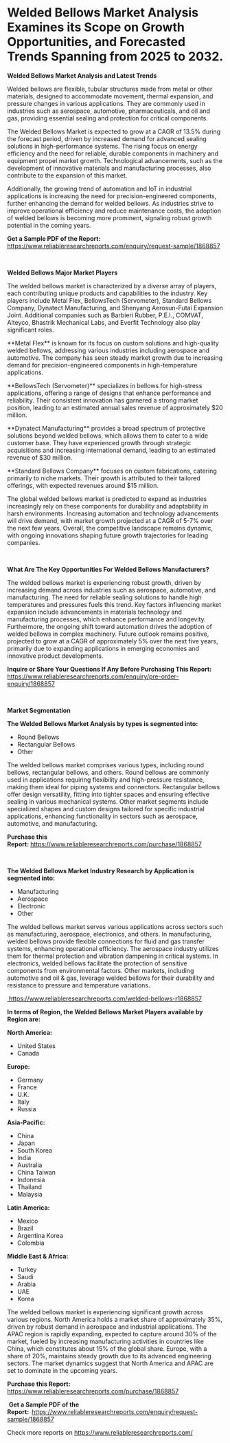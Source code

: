 <p><h1>Welded Bellows Market Analysis Examines its Scope on Growth Opportunities, and Forecasted Trends Spanning from 2025 to 2032.</h1></p><p><strong>Welded Bellows Market Analysis and Latest Trends</strong></p>
<p><p>Welded bellows are flexible, tubular structures made from metal or other materials, designed to accommodate movement, thermal expansion, and pressure changes in various applications. They are commonly used in industries such as aerospace, automotive, pharmaceuticals, and oil and gas, providing essential sealing and protection for critical components.</p><p>The Welded Bellows Market is expected to grow at a CAGR of 13.5% during the forecast period, driven by increased demand for advanced sealing solutions in high-performance systems. The rising focus on energy efficiency and the need for reliable, durable components in machinery and equipment propel market growth. Technological advancements, such as the development of innovative materials and manufacturing processes, also contribute to the expansion of this market.</p><p>Additionally, the growing trend of automation and IoT in industrial applications is increasing the need for precision-engineered components, further enhancing the demand for welded bellows. As industries strive to improve operational efficiency and reduce maintenance costs, the adoption of welded bellows is becoming more prominent, signaling robust growth potential in the coming years.</p></p>
<p><strong>Get a Sample PDF of the Report:&nbsp;</strong> <a href="https://www.reliableresearchreports.com/enquiry/request-sample/1868857?utm_campaign=2216&utm_medium=2&utm_source=Github&utm_content=ia&utm_term=31032025&utm_id=welded-bellows">https://www.reliableresearchreports.com/enquiry/request-sample/1868857</a></p>
<p>&nbsp;</p>
<p><strong>Welded Bellows Major Market Players</strong></p>
<p><p>The welded bellows market is characterized by a diverse array of players, each contributing unique products and capabilities to the industry. Key players include Metal Flex, BellowsTech (Servometer), Standard Bellows Company, Dynatect Manufacturing, and Shenyang Aerosun-Futai Expansion Joint. Additional companies such as Barbieri Rubber, P.E.I., COMVAT, Alteyco, Bhastrik Mechanical Labs, and Everfit Technology also play significant roles.</p><p>**Metal Flex** is known for its focus on custom solutions and high-quality welded bellows, addressing various industries including aerospace and automotive. The company has seen steady market growth due to increasing demand for precision-engineered components in high-temperature applications.</p><p>**BellowsTech (Servometer)** specializes in bellows for high-stress applications, offering a range of designs that enhance performance and reliability. Their consistent innovation has garnered a strong market position, leading to an estimated annual sales revenue of approximately $20 million.</p><p>**Dynatect Manufacturing** provides a broad spectrum of protective solutions beyond welded bellows, which allows them to cater to a wide customer base. They have experienced growth through strategic acquisitions and increasing international demand, leading to an estimated revenue of $30 million.</p><p>**Standard Bellows Company** focuses on custom fabrications, catering primarily to niche markets. Their growth is attributed to their tailored offerings, with expected revenues around $15 million.</p><p>The global welded bellows market is predicted to expand as industries increasingly rely on these components for durability and adaptability in harsh environments. Increasing automation and technology advancements will drive demand, with market growth projected at a CAGR of 5-7% over the next few years. Overall, the competitive landscape remains dynamic, with ongoing innovations shaping future growth trajectories for leading companies.</p></p>
<p>&nbsp;</p>
<p><strong>What Are The Key Opportunities For Welded Bellows Manufacturers?</strong></p>
<p><p>The welded bellows market is experiencing robust growth, driven by increasing demand across industries such as aerospace, automotive, and manufacturing. The need for reliable sealing solutions to handle high temperatures and pressures fuels this trend. Key factors influencing market expansion include advancements in materials technology and manufacturing processes, which enhance performance and longevity. Furthermore, the ongoing shift toward automation drives the adoption of welded bellows in complex machinery. Future outlook remains positive, projected to grow at a CAGR of approximately 5% over the next five years, primarily due to expanding applications in emerging economies and innovative product developments.</p></p>
<p><strong>Inquire or Share Your Questions If Any Before Purchasing This Report:</strong> <a href="https://www.reliableresearchreports.com/enquiry/pre-order-enquiry/1868857?utm_campaign=2216&utm_medium=2&utm_source=Github&utm_content=ia&utm_term=31032025&utm_id=welded-bellows">https://www.reliableresearchreports.com/enquiry/pre-order-enquiry/1868857</a></p>
<p>&nbsp;</p>
<p><strong>Market Segmentation</strong></p>
<p><strong>The Welded Bellows Market Analysis by types is segmented into:</strong></p>
<p><ul><li>Round Bellows</li><li>Rectangular Bellows</li><li>Other</li></ul></p>
<p><p>The welded bellows market comprises various types, including round bellows, rectangular bellows, and others. Round bellows are commonly used in applications requiring flexibility and high-pressure resistance, making them ideal for piping systems and connectors. Rectangular bellows offer design versatility, fitting into tighter spaces and ensuring effective sealing in various mechanical systems. Other market segments include specialized shapes and custom designs tailored for specific industrial applications, enhancing functionality in sectors such as aerospace, automotive, and manufacturing.</p></p>
<p><strong>Purchase this Report:&nbsp;</strong><a href="https://www.reliableresearchreports.com/purchase/1868857?utm_campaign=2216&utm_medium=2&utm_source=Github&utm_content=ia&utm_term=31032025&utm_id=welded-bellows">https://www.reliableresearchreports.com/purchase/1868857</a></p>
<p>&nbsp;</p>
<p><strong>The Welded Bellows Market Industry Research by Application is segmented into:</strong></p>
<p><ul><li>Manufacturing</li><li>Aerospace</li><li>Electronic</li><li>Other</li></ul></p>
<p><p>The welded bellows market serves various applications across sectors such as manufacturing, aerospace, electronics, and others. In manufacturing, welded bellows provide flexible connections for fluid and gas transfer systems, enhancing operational efficiency. The aerospace industry utilizes them for thermal protection and vibration dampening in critical systems. In electronics, welded bellows facilitate the protection of sensitive components from environmental factors. Other markets, including automotive and oil & gas, leverage welded bellows for their durability and resistance to pressure and temperature variations.</p></p>
<p><a href="https://www.reliableresearchreports.com/welded-bellows-r1868857?utm_campaign=2216&utm_medium=2&utm_source=Github&utm_content=ia&utm_term=31032025&utm_id=welded-bellows">&nbsp;https://www.reliableresearchreports.com/welded-bellows-r1868857</a></p>
<p><strong>In terms of Region, the Welded Bellows Market Players available by Region are:</strong></p>
<p>
    <p> <strong> North America: </strong>
        <ul>
            <li>United States</li>
            <li>Canada</li>
        </ul>
        </p> 
    <p> <strong> Europe: </strong>
        <ul>
            <li>Germany</li>
            <li>France</li>
            <li>U.K.</li>
            <li>Italy</li>
            <li>Russia</li>
        </ul>
        </p> 
    <p> <strong> Asia-Pacific: </strong>
        <ul>
            <li>China</li>
            <li>Japan</li>
            <li>South Korea</li>
            <li>India</li>
            <li>Australia</li>
            <li>China Taiwan</li>
            <li>Indonesia</li>
            <li>Thailand</li>
            <li>Malaysia</li>
        </ul>
        </p> 
    <p> <strong> Latin America: </strong>
        <ul>
            <li>Mexico</li>
            <li>Brazil</li>
            <li>Argentina Korea</li>
            <li>Colombia</li>
        </ul>
        </p> 
    <p> <strong> Middle East & Africa: </strong>
        <ul>
            <li>Turkey</li>
            <li>Saudi</li>
            <li>Arabia</li>
            <li>UAE</li>
            <li>Korea</li>
        </ul>
    </p>
    </p>
<p><p>The welded bellows market is experiencing significant growth across various regions. North America holds a market share of approximately 35%, driven by robust demand in aerospace and industrial applications. The APAC region is rapidly expanding, expected to capture around 30% of the market, fueled by increasing manufacturing activities in countries like China, which constitutes about 15% of the global share. Europe, with a share of 20%, maintains steady growth due to its advanced engineering sectors. The market dynamics suggest that North America and APAC are set to dominate in the upcoming years.</p></p>
<p><strong>Purchase this Report: </strong><a href="https://www.reliableresearchreports.com/purchase/1868857?utm_campaign=2216&utm_medium=2&utm_source=Github&utm_content=ia&utm_term=31032025&utm_id=welded-bellows">https://www.reliableresearchreports.com/purchase/1868857</a></p>
<p>&nbsp;<strong>Get a Sample PDF of the Report:&nbsp;&nbsp;</strong><a href="https://www.reliableresearchreports.com/enquiry/request-sample/1868857?utm_campaign=2216&utm_medium=2&utm_source=Github&utm_content=ia&utm_term=31032025&utm_id=welded-bellows">https://www.reliableresearchreports.com/enquiry/request-sample/1868857</a></p>
<p><strong></strong></p>
<p>Check more reports on <a href="https://www.reliableresearchreports.com/?utm_campaign=2216&utm_medium=2&utm_source=Github&utm_content=ia&utm_term=31032025&utm_id=welded-bellows">https://www.reliableresearchreports.com/</a></p>